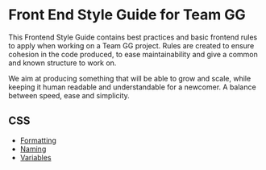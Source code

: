 # Front End Style Guide for Team GG

This Frontend Style Guide contains best practices and basic frontend rules to apply when working on a Team GG project. Rules are created to ensure cohesion in the code produced, to ease maintainability and give a common and known structure to work on.

We aim at producing something that will be able to grow and scale, while keeping it human readable and understandable for a newcomer. A balance between speed, ease and simplicity.

## CSS

- [Formatting](css/formatting.md)
- [Naming](css/naming.md)
- [Variables](css/variables)